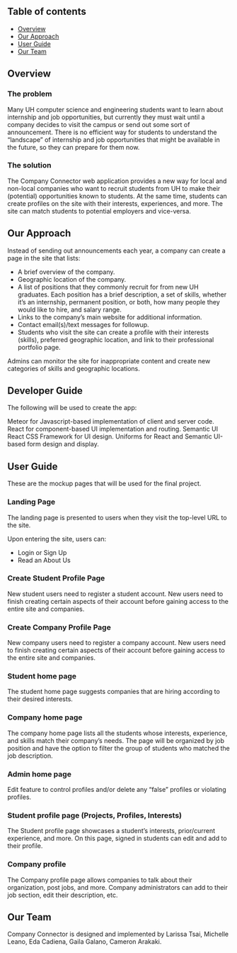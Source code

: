 ## Table of contents

* [Overview](#overview)
* [Our Approach](#our-approach)
* [User Guide](#user-guide)
* [Our Team](#our-team)

## Overview

### The problem
Many UH computer science and engineering students want to learn about internship and job opportunities, but currently they must wait until a company decides to visit the campus or send out some sort of announcement. There is no efficient way for students to understand the “landscape” of internship and job opportunities that might be available in the future, so they can prepare for them now.

### The solution
The Company Connector web application provides a new way for local and non-local companies who want to recruit students from UH to make their (potential) opportunities known to students. At the same time, students can create profiles on the site with their interests, experiences, and more. The site can match students to potential employers and vice-versa.

## Our Approach

Instead of sending out announcements each year, a company can create a page in the site that lists:

* A brief overview of the company.
* Geographic location of the company.
* A list of positions that they commonly recruit for from new UH graduates. Each position has a brief description, a set of skills, whether it’s an internship, permanent position, or both, how many people they would like to hire, and salary range.
* Links to the company’s main website for additional information.
* Contact email(s)/text messages for followup.
* Students who visit the site can create a profile with their interests (skills), preferred geographic location, and link to their professional portfolio page.

Admins can monitor the site for inappropriate content and create new categories of skills and geographic locations.

## Developer Guide

The following will be used to create the app:

Meteor for Javascript-based implementation of client and server code.
React for component-based UI implementation and routing.
Semantic UI React CSS Framework for UI design.
Uniforms for React and Semantic UI-based form design and display.



## User Guide

These are the mockup pages that will be used for the final project.

### Landing Page

The landing page is presented to users when they visit the top-level URL to the site.

Upon entering the site, users can:
* Login or Sign Up
* Read an About Us

### Create Student Profile Page

New student users need to register a student account. New users need to finish creating certain aspects of their account before gaining access to the entire site and companies.

### Create Company Profile Page

New company users need to register a company account. New users need to finish creating certain aspects of their account before gaining access to the entire site and companies.

### Student home page

The student home page suggests companies that are hiring according to their desired interests.

### Company home page

The company home page lists all the students whose interests, experience, and skills match their company’s needs. The page will be organized by job position and have the option to filter the group of students who matched the job description.

### Admin home page

Edit feature to control profiles and/or delete any “false” profiles or violating profiles.

### Student profile page (Projects, Profiles, Interests)

The Student profile page showcases a student’s interests, prior/current experience, and more. On this page, signed in students can edit and add to their profile. 

### Company profile 

The Company profile page allows companies to talk about their organization, post jobs, and more. Company administrators can add to their job section, edit their description, etc.

## Our Team

Company Connector is designed and implemented by Larissa Tsai, Michelle Leano, Eda Cadiena, Gaila Galano, Cameron Arakaki.


